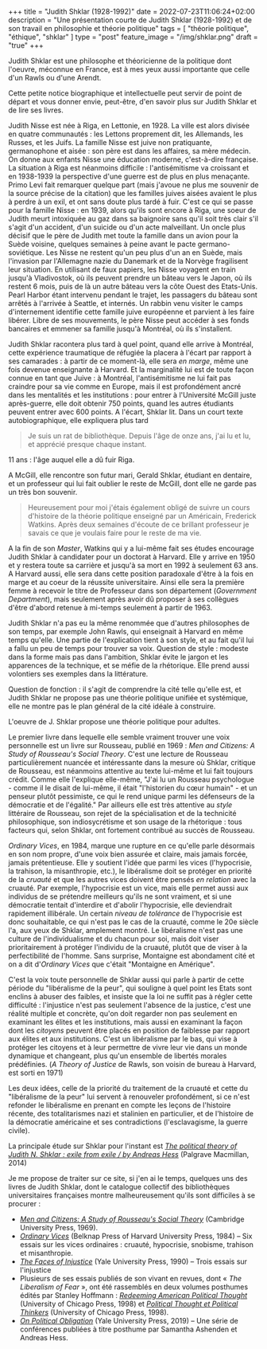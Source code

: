 +++
title = "Judith Shklar (1928-1992)"
date = 2022-07-23T11:06:24+02:00
description = "Une présentation courte de Judith Shklar (1928-1992) et de son travail en philosophie et théorie politique"
tags = [ "théorie politique", "éthique", "shklar" ]
type = "post"
feature_image = "/img/shklar.png"
draft = "true"
+++

Judith Shklar est une philosophe et théoricienne de la politique dont l'oeuvre, méconnue en France, est à mes yeux aussi importante que celle d'un Rawls ou d'une Arendt.<!--more-->

Cette petite notice biographique et intellectuelle peut servir de point de départ et vous donner envie, peut-être, d'en savoir plus sur Judith Shklar et de lire ses livres.

Judith Nisse est née à Riga, en Lettonie, en 1928. La ville est alors divisée en quatre communautés : les Lettons proprement dit, les Allemands, les Russes, et les Juifs. La famille Nisse est juive non pratiquante, germanophone et aisée : son père est dans les affaires, sa mère médecin. On donne aux enfants Nisse une éducation moderne, c'est-à-dire française. La situation à Riga est néanmoins difficile : l'antisémitisme va croissant et en 1938-1939 la perspective d'une guerre est de plus en plus menaçante. Primo Levi fait remarquer quelque part (mais j'avoue ne plus me souvenir de la source précise de la citation) que les familles juives aisées avaient le plus à perdre à un exil, et ont sans doute plus tardé à fuir. C'est ce qui se passe pour la famille Nisse : en 1939, alors qu'ils sont encore à Riga, une soeur de Judith meurt intoxiquée au gaz dans sa baignoire sans qu'il soit très clair s'il s'agit d'un accident, d'un suicide ou d'un acte malveillant. Un oncle plus décisif que le père de Judith met toute la famille dans un avion pour la Suède voisine, quelques semaines à peine avant le pacte germano-soviétique. Les Nisse ne restent qu'un peu plus d'un an en Suède, mais l'invasion par l'Allemagne nazie du Danemark et de la Norvège fragilisent leur situation. En utilisant de faux papiers, les Nisse voyagent en train jusqu'à Vladivostok, où ils peuvent prendre un bâteau vers le Japon, où ils restent 6 mois, puis de là un autre bâteau vers la côte Ouest des Etats-Unis. Pearl Harbor étant intervenu pendant le trajet, les passagers du bâteau sont arrêtés à l'arrivée à Seattle, et internés. Un rabbin venu visiter le camps d'internement identifie cette famille juive européenne et parvient à les faire libérer. Libre de ses mouvements, le père Nisse peut accéder à ses fonds bancaires et emmener sa famille jusqu'à Montréal, où ils s'installent.

Judith Shklar racontera plus tard à quel point, quand elle arrive à Montréal, cette expérience traumatique de réfugiée la placera à l'écart par rapport à ses camarades : à partir de ce moment-là, elle sera _en marge_, même une fois devenue enseignante à Harvard. Et la marginalité lui est de toute façon connue en tant que Juive : à Montréal, l'antisémitisme ne lui fait pas craindre pour sa vie comme en Europe, mais il est profondément ancré dans les mentalités et les institutions : pour entrer à l'Université McGill juste après-guerre, elle doit obtenir 750 points, quand les autres étudiants peuvent entrer avec 600 points. A l'écart, Shklar lit. Dans un court texte autobiographique, elle expliquera plus tard

> Je suis un rat de bibliothèque. Depuis l'âge de onze ans, j'ai lu et lu, et apprécié presque chaque instant.

11 ans : l'âge auquel elle a dû fuir Riga.

A McGill, elle rencontre son futur mari, Gerald Shklar, étudiant en dentaire, et un professeur qui lui fait oublier le reste de McGill, dont elle ne garde pas un très bon souvenir.

> Heureusement pour moi j'étais également obligé de suivre un cours d'histoire de la théorie politique enseigné par un Américain, Frederick Watkins. Après deux semaines d'écoute de ce brillant professeur je savais ce que je voulais faire pour le reste de ma vie.

A la fin de son _Master_, Watkins qui y a lui-même fait ses études encourage Judith Shklar à candidater pour un doctorat à Harvard. Elle y arrive en 1950 et y restera toute sa carrière et jusqu'à sa mort en 1992 à seulement 63 ans. A Harvard aussi, elle sera dans cette position paradoxale d'être à la fois en marge et au coeur de la réussite universitaire. Ainsi elle sera la première femme à recevoir le titre de Professeur dans son département (_Government Department_), mais seulement après avoir dû proposer à ses collègues d'être d'abord retenue à mi-temps seulement à partir de 1963.

Judith Shklar n'a pas eu la même renommée que d'autres philosophes de son temps, par exemple John Rawls, qui enseignait à Harvard en même temps qu'elle. Une partie de l'explication tient à son style, et au fait qu'il lui a fallu un peu de temps pour trouver sa voix. Question de style : modeste dans la forme mais pas dans l'ambition, Shklar évite le jargon et les apparences de la technique, et se méfie de la rhétorique. Elle prend aussi volontiers ses exemples dans la littérature.

Question de fonction : il s'agit de comprendre la cité telle qu'elle est, et Judith Shklar ne propose pas une théorie politique unifiée et systémique, elle ne montre pas le plan général de la cité idéale à construire. 

L'oeuvre de J. Shklar propose une théorie politique pour adultes.

Le premier livre dans lequelle elle semble vraiment trouver une voix personnelle est un livre sur Rousseau, publié en 1969 : _Men and Citizens: A Study of Rousseau's Social Theory_. C'est une lecture de Rousseau particulièrement nuancée et intéressante dans la mesure où Shklar, critique de Rousseau, est néanmoins attentive au texte lui-même et lui fait toujours crédit. Comme elle l'explique elle-même, "J'ai lu un Rousseau psychologue - comme il le disait de lui-même, il était "l'historien du cœur humain" - et un penseur plutôt pessimiste, ce qui le rend unique parmi les défenseurs de la démocratie et de l'égalité." Par ailleurs elle est très attentive au _style_ littéraire de Rousseau, son rejet de la spécialisation et de la technicité philosophique, son indiosycrétisme et son usage de la rhétorique : tous facteurs qui, selon Shklar, ont fortement contribué au succès de Rousseau.

_Ordinary Vices_, en 1984, marque une rupture en ce qu'elle parle désormais en son nom propre, d'une voix bien assurée et claire, mais jamais forcée, jamais prétentieuse. Elle y soutient l'idée que parmi les vices (l'hypocrisie, la trahison, la misanthropie, etc.), le libéralisme doit se protéger en priorité de la _cruauté_ et que les autres vices doivent être pensés _en relation_ avec la cruauté. Par exemple, l'hypocrisie est un vice, mais elle permet aussi aux individus de se prétendre meilleurs qu'ils ne sont vraiment, et si une démocratie tentait d'interdire et d'abolir l'hypocrisie, elle deviendrait rapidement illibérale. Un certain _niveau de tolérance_ de l'hypocrisie est donc souhaitable, ce qui n'est pas le cas de la cruauté, comme le 20e siècle l'a, aux yeux de Shklar, amplement montré. Le libéralisme n'est pas une culture de l'individualisme et du chacun pour soi, mais doit viser prioritairement à protéger l'individu de la cruauté, plutôt que de viser à la perfectibilité de l'homme. Sans surprise, Montaigne est abondament cité et on a dit d'_Ordinary Vices_ que c'était "Montaigne en Amérique".

C'est la voix toute personnelle de Shklar aussi qui parle à partir de cette période du "libéralisme de la peur", qui souligne à quel point les Etats sont enclins à abuser des faibles, et insiste que la loi ne suffit pas à régler cette difficulté : l'injustice n'est pas seulement l'absence de la justice, c'est une réalité multiple et concrète, qu'on doit regarder non pas seulement en examinant les élites et les institutions, mais aussi en examinant la façon dont les _citoyens_ peuvent être placés en position de faiblesse par rapport aux élites et aux institutions. C'est un libéralisme par le bas, qui vise à protéger les citoyens et à leur permettre de vivre leur vie dans un monde dynamique et changeant, plus qu'un ensemble de libertés morales prédéfinies. (_A Theory of Justice_ de Rawls, son voisin de bureau à Harvard, est sorti en 1971)

Les deux idées, celle de la priorité du traitement de la cruauté et cette du "libéralisme de la peur" lui servent à renouveler profondément, si ce n'est refonder le libéralisme en prenant en compte les leçons de l'histoire récente, des totalitarismes nazi et stalinien en particulier, et de l'histoire de la démocratie américaine et ses contradictions (l'esclavagisme, la guerre civile).

La principale étude sur Shklar pour l'instant est _[The political theory of Judith N. Shklar : exile from exile / by Andreas Hess](https://www.sudoc.fr/185731422)_ (Palgrave Macmillan, 2014)

Je me propose de traiter sur ce site, si j'en ai le temps, quelques uns des livres de Judith Shklar, dont le catalogue collectif des bibliothèques universitaires françaises montre malheureusement qu'ils sont difficiles à se procurer :

- _[Men and Citizens: A Study of Rousseau's Social Theory](https://www.sudoc.fr/086612867)_ (Cambridge University Press, 1969).
- _[Ordinary Vices](https://www.sudoc.fr/004916131)_ (Belknap Press of Harvard University Press, 1984) – Six essais sur les vices ordinaires : cruauté, hypocrisie, snobisme, trahison et misanthropie.
- _[The Faces of Injustice](https://www.sudoc.fr/013033115)_ (Yale University Press, 1990) – Trois essais sur l'injustice
- Plusieurs de ses essais publiés de son vivant en revues, dont « _The Liberalism of Fear_ », ont été rassemblés en deux volumes posthumes édités par Stanley Hoffmann : _[Redeeming American Political Thought](https://www.sudoc.fr/051805952)_ (University of Chicago Press, 1998) et _[Political Thought et Political Thinkers](https://www.sudoc.fr/045183708)_ (University of Chicago Press, 1998).
- _[On Political Obligation](https://www.sudoc.fr/244827354)_ (Yale University Press, 2019) – Une série de conférences publiées à titre posthume par Samantha Ashenden et Andreas Hess.